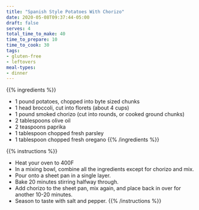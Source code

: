 ```yaml
---
title: "Spanish Style Potatoes With Chorizo"
date: 2020-05-08T09:37:44-05:00
draft: false
serves: 4
total_time_to_make: 40
time_to_prepare: 10
time_to_cook: 30
tags:
- gluten-free
- leftovers
meal-types:
- dinner
---
```


{{% ingredients %}}
- 1 pound potatoes, chopped into byte sized chunks
- 1 head broccoli, cut into florets (about 4 cups)
- 1 pound smoked chorizo (cut into rounds, or cooked ground chunks)
- 2 tablespoons olive oil
- 2 teaspoons paprika
- 1 tablespoon chopped fresh parsley
- 1 tablespoon chopped fresh oregano
{{% /ingredients %}}

{{% instructions %}}
- Heat your oven to 400F
- In a mixing bowl, combine all the ingredients except for chorizo and mix.
- Pour onto a sheet pan in a single layer. 
- Bake 20 minutes stirring halfway through.
- Add chorizo to the sheet pan, mix again, and place back in over for another 10-20 minutes.
- Season to taste with salt and pepper. 
{{% /instructions %}}
